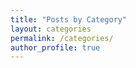 ```yaml
---
title: "Posts by Category"
layout: categories
permalink: /categories/
author_profile: true
---
```








